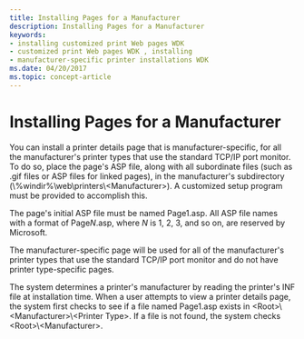 ```yaml
---
title: Installing Pages for a Manufacturer
description: Installing Pages for a Manufacturer
keywords:
- installing customized print Web pages WDK
- customized print Web pages WDK , installing
- manufacturer-specific printer installations WDK
ms.date: 04/20/2017
ms.topic: concept-article
---
```


# Installing Pages for a Manufacturer





You can install a printer details page that is manufacturer-specific, for all the manufacturer's printer types that use the standard TCP/IP port monitor. To do so, place the page's ASP file, along with all subordinate files (such as .gif files or ASP files for linked pages), in the manufacturer's subdirectory (\\%windir%\\web\\printers\\&lt;Manufacturer&gt;). A customized setup program must be provided to accomplish this.

The page's initial ASP file must be named Page1.asp. All ASP file names with a format of Page*N*.asp, where *N* is 1, 2, 3, and so on, are reserved by Microsoft.

The manufacturer-specific page will be used for all of the manufacturer's printer types that use the standard TCP/IP port monitor and do not have printer type-specific pages.

The system determines a printer's manufacturer by reading the printer's INF file at installation time. When a user attempts to view a printer details page, the system first checks to see if a file named Page1.asp exists in &lt;Root&gt;\\&lt;Manufacturer&gt;\\&lt;Printer Type&gt;. If a file is not found, the system checks &lt;Root&gt;\\&lt;Manufacturer&gt;.

 

 




